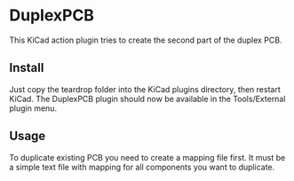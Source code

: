 # DuplexPCB

This KiCad action plugin tries to create the second part of the duplex PCB.<br>

## Install
Just copy the teardrop folder into the KiCad plugins directory, then restart KiCad. The DuplexPCB plugin should now be available in the Tools/External plugin menu.

## Usage
To duplicate existing PCB you need to create a mapping file first. It must be a simple text file with mapping for all components you want to duplicate.